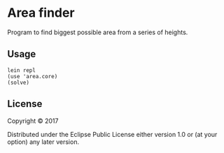 # Area finder

Program to find biggest possible area from a series of heights.

## Usage

    lein repl
    (use 'area.core)
    (solve)

## License

Copyright © 2017

Distributed under the Eclipse Public License either version 1.0 or (at
your option) any later version.
